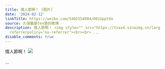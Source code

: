 ```yaml
---
title: 情人節啊！ [图片]
date: '2024-02-12'
linkTitle: https://weibo.com/5402554084/O0iGpptOo
source: 久保醬是ten使的微博
description: 情人節啊！ <img style="" src="https://tvax4.sinaimg.cn/large/005TCz76gy1hmr1nvxvymj30k70sydhj.jpg"
  referrerpolicy="no-referrer"><br><br> ...
disable_comments: true
---
```

情人節啊！ <img style="" src="https://tvax4.sinaimg.cn/large/005TCz76gy1hmr1nvxvymj30k70sydhj.jpg" referrerpolicy="no-referrer"><br><br> ...